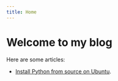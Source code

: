 ```yaml
---
title: Home
---
```


# Welcome to my blog

Here are some articles:

- [Install Python from source on Ubuntu](/install-python-from-source-on-ubuntu.html).
